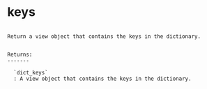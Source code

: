 # keys

```{method} Parameters.keys()

Return a view object that contains the keys in the dictionary.


Returns:
-------

  `dict_keys`
  : A view object that contains the keys in the dictionary.


```